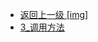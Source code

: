 - [返回上一级 [img]](后端/JavaNote/2_Java(书栈)/5_反射/img/)
- [3_调用方法](后端/JavaNote/2_Java(书栈)/5_反射/img/3_调用方法/)

